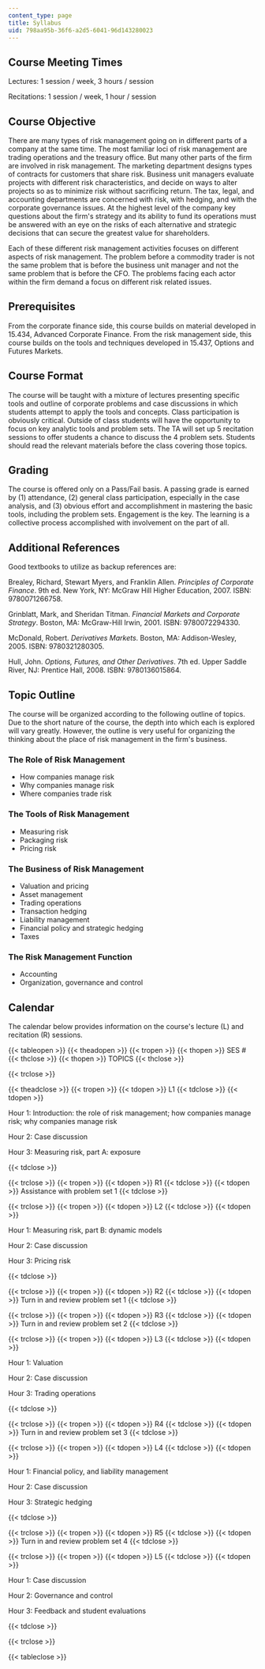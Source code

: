```yaml
---
content_type: page
title: Syllabus
uid: 798aa95b-36f6-a2d5-6041-96d143280023
---
```


Course Meeting Times
--------------------

Lectures: 1 session / week, 3 hours / session

Recitations: 1 session / week, 1 hour / session

Course Objective
----------------

There are many types of risk management going on in different parts of a company at the same time. The most familiar loci of risk management are trading operations and the treasury office. But many other parts of the firm are involved in risk management. The marketing department designs types of contracts for customers that share risk. Business unit managers evaluate projects with different risk characteristics, and decide on ways to alter projects so as to minimize risk without sacrificing return. The tax, legal, and accounting departments are concerned with risk, with hedging, and with the corporate governance issues. At the highest level of the company key questions about the firm's strategy and its ability to fund its operations must be answered with an eye on the risks of each alternative and strategic decisions that can secure the greatest value for shareholders.

Each of these different risk management activities focuses on different aspects of risk management. The problem before a commodity trader is not the same problem that is before the business unit manager and not the same problem that is before the CFO. The problems facing each actor within the firm demand a focus on different risk related issues.

Prerequisites
-------------

From the corporate finance side, this course builds on material developed in 15.434, Advanced Corporate Finance. From the risk management side, this course builds on the tools and techniques developed in 15.437, Options and Futures Markets.

Course Format
-------------

The course will be taught with a mixture of lectures presenting specific tools and outline of corporate problems and case discussions in which students attempt to apply the tools and concepts. Class participation is obviously critical. Outside of class students will have the opportunity to focus on key analytic tools and problem sets. The TA will set up 5 recitation sessions to offer students a chance to discuss the 4 problem sets. Students should read the relevant materials before the class covering those topics.

Grading
-------

The course is offered only on a Pass/Fail basis. A passing grade is earned by (1) attendance, (2) general class participation, especially in the case analysis, and (3) obvious effort and accomplishment in mastering the basic tools, including the problem sets. Engagement is the key. The learning is a collective process accomplished with involvement on the part of all.

Additional References
---------------------

Good textbooks to utilize as backup references are:

Brealey, Richard, Stewart Myers, and Franklin Allen. _Principles of Corporate Finance_. 9th ed. New York, NY: McGraw Hill Higher Education, 2007. ISBN: 9780071266758.

Grinblatt, Mark, and Sheridan Titman. _Financial Markets and Corporate Strategy_. Boston, MA: McGraw-Hill Irwin, 2001. ISBN: 9780072294330.

McDonald, Robert. _Derivatives Markets_. Boston, MA: Addison-Wesley, 2005. ISBN: 9780321280305.

Hull, John. _Options, Futures, and Other Derivatives_. 7th ed. Upper Saddle River, NJ: Prentice Hall, 2008. ISBN: 9780136015864.

Topic Outline
-------------

The course will be organized according to the following outline of topics. Due to the short nature of the course, the depth into which each is explored will vary greatly. However, the outline is very useful for organizing the thinking about the place of risk management in the firm's business.

### The Role of Risk Management

*   How companies manage risk
*   Why companies manage risk
*   Where companies trade risk

### The Tools of Risk Management

*   Measuring risk
*   Packaging risk
*   Pricing risk

### The Business of Risk Management

*   Valuation and pricing
*   Asset management
*   Trading operations
*   Transaction hedging
*   Liability management
*   Financial policy and strategic hedging
*   Taxes

### The Risk Management Function

*   Accounting
*   Organization, governance and control

Calendar
--------

The calendar below provides information on the course's lecture (L) and recitation (R) sessions.

{{< tableopen >}}
{{< theadopen >}}
{{< tropen >}}
{{< thopen >}}
SES #
{{< thclose >}}
{{< thopen >}}
TOPICS
{{< thclose >}}

{{< trclose >}}

{{< theadclose >}}
{{< tropen >}}
{{< tdopen >}}
L1
{{< tdclose >}}
{{< tdopen >}}


Hour 1: Introduction: the role of risk management; how companies manage risk; why companies manage risk

Hour 2: Case discussion

Hour 3: Measuring risk, part A: exposure


{{< tdclose >}}

{{< trclose >}}
{{< tropen >}}
{{< tdopen >}}
R1
{{< tdclose >}}
{{< tdopen >}}
Assistance with problem set 1
{{< tdclose >}}

{{< trclose >}}
{{< tropen >}}
{{< tdopen >}}
L2
{{< tdclose >}}
{{< tdopen >}}


Hour 1: Measuring risk, part B: dynamic models

Hour 2: Case discussion

Hour 3: Pricing risk


{{< tdclose >}}

{{< trclose >}}
{{< tropen >}}
{{< tdopen >}}
R2
{{< tdclose >}}
{{< tdopen >}}
Turn in and review problem set 1
{{< tdclose >}}

{{< trclose >}}
{{< tropen >}}
{{< tdopen >}}
R3
{{< tdclose >}}
{{< tdopen >}}
Turn in and review problem set 2
{{< tdclose >}}

{{< trclose >}}
{{< tropen >}}
{{< tdopen >}}
L3
{{< tdclose >}}
{{< tdopen >}}


Hour 1: Valuation

Hour 2: Case discussion

Hour 3: Trading operations


{{< tdclose >}}

{{< trclose >}}
{{< tropen >}}
{{< tdopen >}}
R4
{{< tdclose >}}
{{< tdopen >}}
Turn in and review problem set 3
{{< tdclose >}}

{{< trclose >}}
{{< tropen >}}
{{< tdopen >}}
L4
{{< tdclose >}}
{{< tdopen >}}


Hour 1: Financial policy, and liability management

Hour 2: Case discussion

Hour 3: Strategic hedging


{{< tdclose >}}

{{< trclose >}}
{{< tropen >}}
{{< tdopen >}}
R5
{{< tdclose >}}
{{< tdopen >}}
Turn in and review problem set 4
{{< tdclose >}}

{{< trclose >}}
{{< tropen >}}
{{< tdopen >}}
L5
{{< tdclose >}}
{{< tdopen >}}


Hour 1: Case discussion

Hour 2: Governance and control

Hour 3: Feedback and student evaluations


{{< tdclose >}}

{{< trclose >}}

{{< tableclose >}}